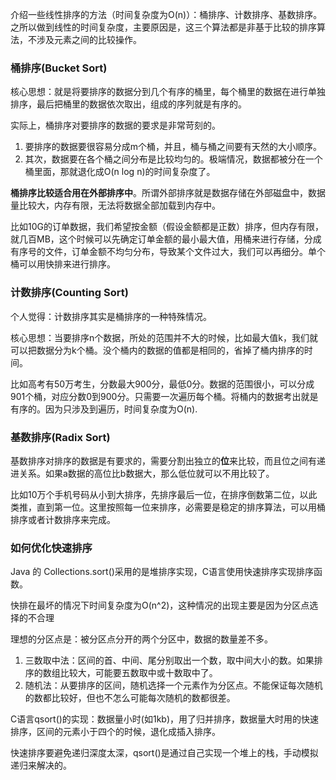 介绍一些线性排序的方法（时间复杂度为O(n)）：桶排序、计数排序、基数排序。之所以做到线性的时间复杂度，主要原因是，这三个算法都是非基于比较的排序算法，不涉及元素之间的比较操作。

### 桶排序(Bucket Sort)

核心思想：就是将要排序的数据分到几个有序的桶里，每个桶里的数据在进行单独排序，最后把桶里的数据依次取出，组成的序列就是有序的。

实际上，桶排序对要排序的数据的要求是非常苛刻的。

1. 要排序的数据要很容易分成m个桶，并且，桶与桶之间要有天然的大小顺序。
2. 其次，数据要在各个桶之间分布是比较均匀的。极端情况，数据都被分在一个桶里面，那就退化成O(n log n)的时间复杂度了。


**桶排序比较适合用在外部排序中**。所谓外部排序就是数据存储在外部磁盘中，数据量比较大，内存有限，无法将数据全部加载到内存中。

比如10G的订单数据，我们希望按金额（假设金额都是正数）排序，但内存有限，就几百MB，这个时候可以先确定订单金额的最小最大值，用桶来进行存储，分成有序号的文件，订单金额不均匀分布，导致某个文件过大，我们可以再细分。单个桶可以用快排来进行排序。

### 计数排序(Counting Sort)

个人觉得：计数排序其实是桶排序的一种特殊情况。

核心思想：当要排序n个数据，所处的范围并不大的时候，比如最大值k，我们就可以把数据分为k个桶。没个桶内的数据的值都是相同的，省掉了桶内排序的时间。

比如高考有50万考生，分数最大900分，最低0分。数据的范围很小，可以分成901个桶，对应分数0到900分。只需要一次遍历每个桶。将桶内的数据考出就是有序的。因为只涉及到遍历，时间复杂度为O(n).


### 基数排序(Radix Sort)

基数排序对排序的数据是有要求的，需要分割出独立的**位**来比较，而且位之间有递进关系。如果a数据的高位比b数据大，那么低位就可以不用比较了。

比如10万个手机号码从小到大排序，先排序最后一位，在排序倒数第二位，以此类推，直到第一位。这里按照每一位来排序，必需要是稳定的排序算法，可以用桶排序或者计数排序来完成。


### 如何优化快速排序

Java 的  Collections.sort()采用的是堆排序实现，C语言使用快速排序实现排序函数。

快排在最坏的情况下时间复杂度为O(n^2)，这种情况的出现主要是因为分区点选择的不合理

理想的分区点是：被分区点分开的两个分区中，数据的数量差不多。

1. 三数取中法：区间的首、中间、尾分别取出一个数，取中间大小的数。如果排序的数组比较大，可能要五数取中或十数取中了。
2. 随机法：从要排序的区间，随机选择一个元素作为分区点。不能保证每次随机的数都比较好，但也不怎么可能每次随机的数都很差。


C语言qsort()的实现：数据量小时(如1kb)，用了归并排序，数据量大时用的快速排序，区间的元素小于四个的时候，退化成插入排序。

快速排序要避免递归深度太深，qsort()是通过自己实现一个堆上的栈，手动模拟递归来解决的。
